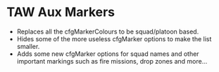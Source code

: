 # TAW Aux Markers
- Replaces all the cfgMarkerColours to be squad/platoon based.
- Hides some of the more useless cfgMarker options to make the list smaller.
- Adds some new cfgMarker options for squad names and other important markings such as fire missions, drop zones and more...
